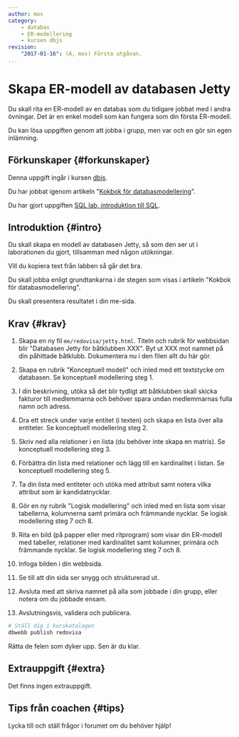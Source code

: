 ```yaml
---
author: mos
category:
    - databas
    - ER-modellering
    - kursen dbjs
revision:
    "2017-01-16": (A, mos) Första utgåvan.
...
```

Skapa ER-modell av databasen Jetty
==================================

Du skall rita en ER-modell av en databas som du tidigare jobbat med i andra övningar. Det är en enkel modell som kan fungera som din första ER-modell.

Du kan lösa uppgiften genom att jobba i grupp, men var och en gör sin egen inlämning.

<!--more-->



Förkunskaper {#forkunskaper}
-----------------------

Denna uppgift ingår i kursen [dbjs](kurser/dbjs).

Du har jobbat igenom artikeln "[Kokbok för databasmodellering](kunskap/kokbok-for-databasmodellering)".

Du har gjort uppgiften [SQL lab, introduktion till SQL](uppgift/sql-lab-introduktion-till-sql-dbjs).



Introduktion {#intro}
-----------------------

Du skall skapa en modell av databasen Jetty, så som den ser ut i laborationen du gjort, tillsamman med någon utökningar.

Vill du kopiera text från labben så går det bra.

Du skall jobba enligt grundtankarna i de stegen som visas i artikeln "Kokbok för databasmodellering".
 
Du skall presentera resultatet i din me-sida.



Krav {#krav}
-----------------------

1. Skapa en ny fil `me/redovisa/jetty.html`. Titeln och rubrik för webbsidan blir "Databasen Jetty för båtklubben XXX". Byt ut XXX mot namnet på din påhittade båtklubb. Dokumentera nu i den filen allt du här gör.

1. Skapa en rubrik "Konceptuell modell" och inled med ett textstycke om databasen. Se konceptuell modellering steg 1.

1. I din beskrivning, utöka så det blir tydligt att båtklubben skall skicka fakturor till medlemmarna och behöver spara undan medlemmarnas fulla namn och adress.

1. Dra ett streck under varje entitet (i texten) och skapa en lista över alla entiteter. Se konceptuell modellering steg 2.

1. Skriv ned alla relationer i en lista (du behöver inte skapa en matris). Se konceptuell modellering steg 3.

1. Förbättra din lista med relationer och lägg till en kardinalitet i listan. Se konceptuell modellering steg 5.

1. Ta din lista med entiteter och utöka med attribut samt notera vilka attribut som är kandidatnycklar.

1. Gör en ny rubrik "Logisk modellering" och inled med en lista som visar tabellerna, kolumnerna samt primära och främmande nycklar. Se logisk modellering steg 7 och 8.

1. Rita en bild (på papper eller med ritprogram) som visar din ER-modell med tabeller, relationer med kardinalitet samt kolumner, primära och främmande nycklar. Se logisk modellering steg 7 och 8.

1. Infoga bilden i din webbsida.

1. Se till att din sida ser snygg och strukturerad ut.

1. Avsluta med att skriva namnet på alla som jobbade i din grupp, eller notera om du jobbade ensam.

1. Avslutningsvis, validera och publicera.

```bash
# Ställ dig i kurskatalogen
dbwebb publish redovisa
```

Rätta de felen som dyker upp. Sen är du klar.



Extrauppgift {#extra}
-----------------------

Det finns ingen extrauppgift.



Tips från coachen {#tips}
-----------------------

Lycka till och ställ frågor i forumet om du behöver hjälp!
